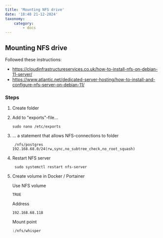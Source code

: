 ```yaml
---
title: 'Mounting NFS drive'
date: '18:48 21-12-2024'
taxonomy:
    category:
        - docs
---
```


## Mounting NFS drive

Followed these instructions:
* https://cloudinfrastructureservices.co.uk/how-to-install-nfs-on-debian-11-server/
* https://www.atlantic.net/dedicated-server-hosting/how-to-install-and-configure-nfs-server-on-debian-11/

### Steps

1. Create folder

2. Add to "exports"-file...

       sudo nano /etc/exports

3. ... a statement that allows NFS-connections to folder

        /nfs/postgres 192.168.68.0/24(rw,sync,no_subtree_check,no_root_squash)

4. Restart NFS server

        sudo systemctl restart nfs-server
        
5. Create volume in Docker / Portainer

   Use NFS volume

       TRUE

   Address

       192.168.68.118

   Mount point

       :/nfs/whisper